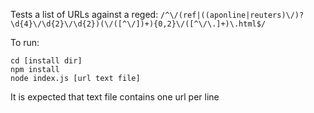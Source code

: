 Tests a list of URLs against a reged: `/^\/(ref|((aponline|reuters)\/)?\d{4}\/\d{2}\/\d{2})(\/([^\/])+){0,2}\/([^\/\.]+)\.html$/`


To run:

```
cd [install dir]
npm install
node index.js [url text file]
```

It is expected that text file contains one url per line
